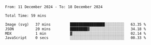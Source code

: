 <!--START_SECTION:waka-->

```txt
From: 11 December 2024 - To: 18 December 2024

Total Time: 59 mins

Image (svg)   37 mins         ████████████████░░░░░░░░░   63.35 %
JSON          20 mins         ████████▓░░░░░░░░░░░░░░░░   34.18 %
MDX           1 min           ▓░░░░░░░░░░░░░░░░░░░░░░░░   02.14 %
JavaScript    0 secs          ░░░░░░░░░░░░░░░░░░░░░░░░░   00.33 %
```

<!--END_SECTION:waka-->